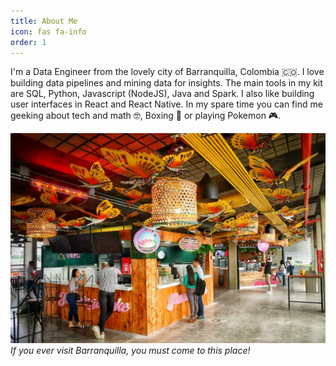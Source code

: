```yaml
---
title: About Me
icon: fas fa-info
order: 1
---
```


I'm a Data Engineer from the lovely city of Barranquilla, Colombia 🇨🇴. I love building data pipelines and mining data for insights. The main tools in my kit are SQL, Python, Javascript (NodeJS), Java and Spark. I also like building user interfaces in React and React Native. In my spare time you can find me geeking about tech and math 🤓, Boxing 🥊 or playing Pokemon 🎮.

![barranquilla](/assets/img/barranquilla.jpeg)
_If you ever visit Barranquilla, you must come to this place!_